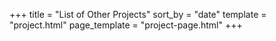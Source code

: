 +++
title = "List of Other Projects"
sort_by = "date"
template = "project.html"
page_template = "project-page.html"
+++
